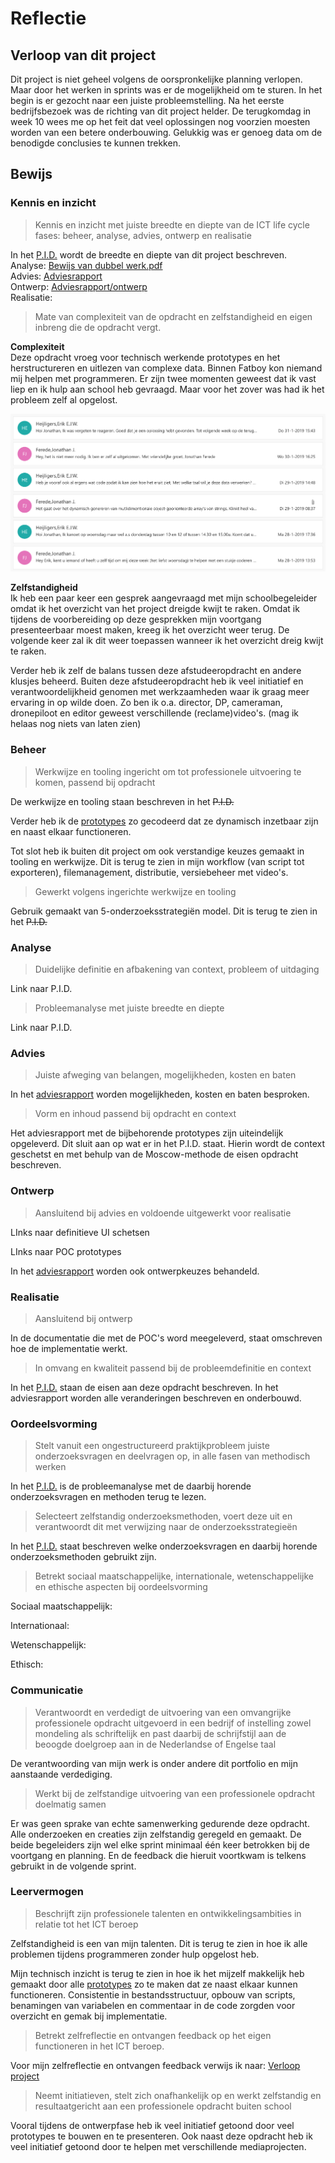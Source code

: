 # Reflectie

## Verloop van dit project

Dit project is niet geheel volgens de oorspronkelijke planning verlopen. Maar door het werken in sprints was er de mogelijkheid om te sturen. In het begin is er gezocht naar een juiste probleemstelling. Na het eerste bedrijfsbezoek was de richting van dit project helder. De terugkomdag in week 10 wees me op het feit dat veel oplossingen nog voorzien moesten worden van een betere onderbouwing. Gelukkig was er genoeg data om de benodigde conclusies te kunnen trekken. 

## Bewijs

### Kennis en inzicht

> Kennis en inzicht met juiste breedte en diepte van de ICT life cycle fases: beheer, analyse, advies, ontwerp en realisatie

In het [P.I.D.](../bijlages.md) wordt de breedte en diepte van dit project beschreven.   
Analyse: [Bewijs van dubbel werk.pdf](../bijlages.md)  
Advies: [Adviesrapport](../adviesrapport/)   
Ontwerp: [Adviesrapport/ontwerp]()  
Realisatie: 

> Mate van complexiteit van de opdracht en zelfstandigheid en eigen inbreng die de opdracht vergt.

**Complexiteit**  
Deze opdracht vroeg voor technisch werkende prototypes en het herstructureren en uitlezen van complexe data. Binnen Fatboy kon niemand mij helpen met programmeren. Er zijn twee momenten geweest dat ik vast liep en ik hulp aan school heb gevraagd. Maar voor het zover was had ik het probleem zelf al opgelost. 

![](../.gitbook/assets/screenshot-2019-03-25-at-13.09.59.png)

**Zelfstandigheid**  
Ik heb een paar keer een gesprek aangevraagd met mijn schoolbegeleider omdat ik het overzicht van het project dreigde kwijt te raken. Omdat ik tijdens de voorbereiding op deze gesprekken mijn voortgang presenteerbaar moest maken, kreeg ik het overzicht weer terug. De volgende keer zal ik dit weer toepassen wanneer ik het overzicht dreig kwijt te raken. 

Verder heb ik zelf de balans tussen deze afstudeeropdracht en andere klusjes beheerd. Buiten deze afstudeeropdracht heb ik veel initiatief en verantwoordelijkheid genomen met werkzaamheden waar ik graag meer ervaring in op wilde doen. Zo ben ik o.a. director, DP, cameraman, dronepiloot en editor geweest verschillende \(reclame\)video's. \(mag ik helaas nog niets van laten zien\) 

### Beheer

> Werkwijze en tooling ingericht om tot professionele uitvoering te komen, passend bij opdracht

De werkwijze en tooling staan beschreven in het ~~P.I.D.~~

Verder heb ik de [prototypes](../bijlages.md#prototypes) zo gecodeerd dat ze dynamisch inzetbaar zijn en naast elkaar functioneren. 

Tot slot heb ik buiten dit project om ook verstandige keuzes gemaakt in tooling en werkwijze. Dit is terug te zien in mijn workflow \(van script tot exporteren\), filemanagement, distributie, versiebeheer met video's. 

> Gewerkt volgens ingerichte werkwijze en tooling

Gebruik gemaakt van 5-onderzoeksstrategiën model. Dit is terug te zien in het ~~P.I.D.~~

### Analyse

> Duidelijke definitie en afbakening van context, probleem of uitdaging

Link naar P.I.D.

> Probleemanalyse met juiste breedte en diepte

Link naar P.I.D.

### Advies

> Juiste afweging van belangen, mogelijkheden, kosten en baten

In het [adviesrapport](../adviesrapport/) worden mogelijkheden, kosten en baten besproken.

> Vorm en inhoud passend bij opdracht en context

Het adviesrapport met de bijbehorende prototypes zijn uiteindelijk opgeleverd. Dit sluit aan op wat er in het P.I.D. staat. Hierin wordt de context geschetst en met behulp van de Moscow-methode de eisen opdracht beschreven.

### Ontwerp

> Aansluitend bij advies en voldoende uitgewerkt voor realisatie

LInks naar definitieve UI schetsen

LInks naar POC prototypes

In het [adviesrapport](../adviesrapport/) worden ook ontwerpkeuzes behandeld. 

### Realisatie

> Aansluitend bij ontwerp

In de documentatie die met de POC's word meegeleverd, staat omschreven hoe de implementatie werkt. 

> In omvang en kwaliteit passend bij de probleemdefinitie en context

In het [P.I.D.](../bijlages.md) staan de eisen aan deze opdracht beschreven. In het adviesrapport worden alle veranderingen beschreven en onderbouwd.

### Oordeelsvorming

> Stelt vanuit een ongestructureerd praktijkprobleem juiste onderzoeksvragen en deelvragen op, in alle fasen van methodisch werken

In het [P.I.D.](../bijlages.md) is de probleemanalyse met de daarbij horende onderzoeksvragen en methoden terug te lezen.

> Selecteert zelfstandig onderzoeksmethoden, voert deze uit en verantwoordt dit met verwijzing naar de onderzoeksstrategieën

In het [P.I.D.](../bijlages.md) staat beschreven welke onderzoeksvragen en daarbij horende onderzoeksmethoden gebruikt zijn. 

> Betrekt sociaal maatschappelijke, internationale, wetenschappelijke en ethische aspecten bij oordeelsvorming

Sociaal maatschappelijk:

Internationaal:

Wetenschappelijk:

Ethisch:

### Communicatie

> Verantwoordt en verdedigt de uitvoering van een omvangrijke professionele opdracht uitgevoerd in een bedrijf of instelling zowel mondeling als schriftelijk en past daarbij de schrijfstijl aan de beoogde doelgroep aan in de Nederlandse of Engelse taal

De verantwoording van mijn werk is onder andere dit portfolio en mijn aanstaande verdediging. 

> Werkt bij de zelfstandige uitvoering van een professionele opdracht doelmatig samen

Er was geen sprake van echte samenwerking gedurende deze opdracht. Alle onderzoeken en creaties zijn zelfstandig geregeld en gemaakt. De beide begeleiders zijn wel elke sprint minimaal één keer betrokken bij de voortgang en planning. En de feedback die hieruit voortkwam is telkens gebruikt in de volgende sprint. 

### Leervermogen

> Beschrijft zijn professionele talenten en ontwikkelingsambities in relatie tot het ICT beroep

Zelfstandigheid is een van mijn talenten. Dit is terug te zien in hoe ik alle problemen tijdens programmeren  zonder hulp opgelost heb. 

Mijn technisch inzicht is terug te zien in hoe ik het mijzelf makkelijk heb gemaakt door alle [prototypes](../bijlages.md#prototypes) zo te maken dat ze naast elkaar kunnen functioneren. Consistentie in bestandsstructuur, opbouw van scripts, benamingen van variabelen en commentaar in de code zorgden voor overzicht en gemak bij implementatie.

> Betrekt zelfreflectie en ontvangen feedback op het eigen functioneren in het ICT beroep.

Voor mijn zelfreflectie en ontvangen feedback verwijs ik naar: [Verloop project](https://jonathanferede.gitbook.io/afstudeerportfolio/leeswijzer/reflectie#verloop-van-dit-project)

> Neemt initiatieven, stelt zich onafhankelijk op en werkt zelfstandig en resultaatgericht aan een professionele opdracht buiten school

Vooral tijdens de ontwerpfase heb ik veel initiatief getoond door veel prototypes te bouwen en te presenteren. Ook naast deze opdracht heb ik veel initiatief getoond door te helpen met verschillende mediaprojecten.



